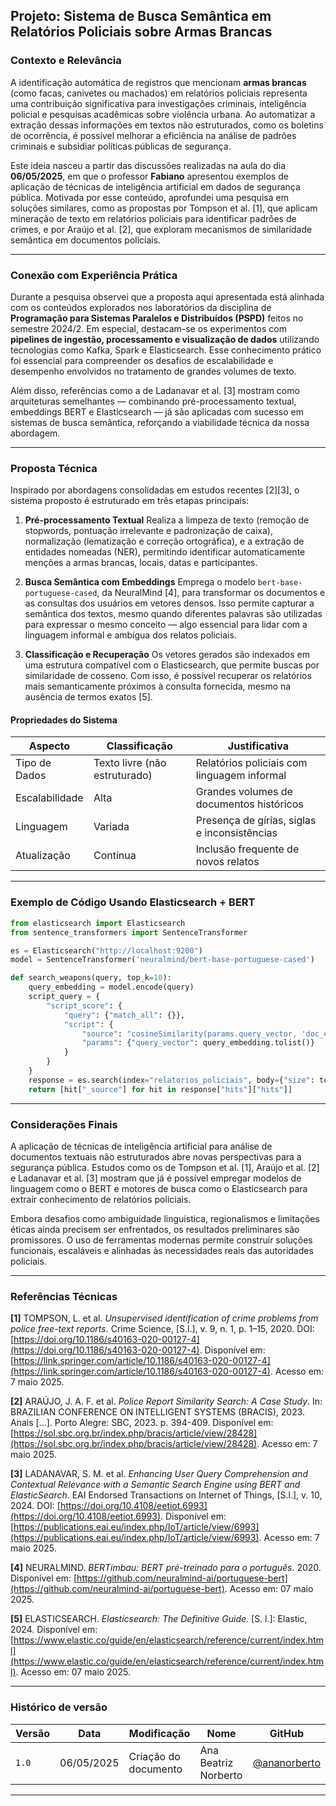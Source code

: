 ## Projeto: Sistema de Busca Semântica em Relatórios Policiais sobre Armas Brancas

### Contexto e Relevância

A identificação automática de registros que mencionam **armas brancas** (como facas, canivetes ou machados) em relatórios policiais representa uma contribuição significativa para investigações criminais, inteligência policial e pesquisas acadêmicas sobre violência urbana. Ao automatizar a extração dessas informações em textos não estruturados, como os boletins de ocorrência, é possível melhorar a eficiência na análise de padrões criminais e subsidiar políticas públicas de segurança.

Este ideia nasceu a partir das discussões realizadas na aula do dia **06/05/2025**, em que o professor **Fabiano** apresentou exemplos de aplicação de técnicas de inteligência artificial em dados de segurança pública. Motivada por esse conteúdo, aprofundei uma pesquisa em soluções similares, como as propostas por Tompson et al. \[1], que aplicam mineração de texto em relatórios policiais para identificar padrões de crimes, e por Araújo et al. \[2], que exploram mecanismos de similaridade semântica em documentos policiais.

---

### Conexão com Experiência Prática

Durante a pesquisa observei que a proposta aqui apresentada está alinhada com os conteúdos explorados nos laboratórios da disciplina de **Programação para Sistemas Paralelos e Distribuídos (PSPD)** feitos  no semestre 2024/2. Em especial, destacam-se os experimentos com **pipelines de ingestão, processamento e visualização de dados** utilizando tecnologias como Kafka, Spark e Elasticsearch. Esse conhecimento prático foi essencial para compreender os desafios de escalabilidade e desempenho envolvidos no tratamento de grandes volumes de texto.

Além disso, referências como a de Ladanavar et al. \[3] mostram como arquiteturas semelhantes — combinando pré-processamento textual, embeddings BERT e Elasticsearch — já são aplicadas com sucesso em sistemas de busca semântica, reforçando a viabilidade técnica da nossa abordagem.

---

### Proposta Técnica

Inspirado por abordagens consolidadas em estudos recentes \[2]\[3], o sistema proposto é estruturado em três etapas principais:

1. **Pré-processamento Textual**
   Realiza a limpeza de texto (remoção de stopwords, pontuação irrelevante e padronização de caixa), normalização (lematização e correção ortográfica), e a extração de entidades nomeadas (NER), permitindo identificar automaticamente menções a armas brancas, locais, datas e participantes.

2. **Busca Semântica com Embeddings**
   Emprega o modelo `bert-base-portuguese-cased`, da NeuralMind \[4], para transformar os documentos e as consultas dos usuários em vetores densos. Isso permite capturar a semântica dos textos, mesmo quando diferentes palavras são utilizadas para expressar o mesmo conceito — algo essencial para lidar com a linguagem informal e ambígua dos relatos policiais.

3. **Classificação e Recuperação**
   Os vetores gerados são indexados em uma estrutura compatível com o Elasticsearch, que permite buscas por similaridade de cosseno. Com isso, é possível recuperar os relatórios mais semanticamente próximos à consulta fornecida, mesmo na ausência de termos exatos \[5].

#### Propriedades do Sistema

| Aspecto        | Classificação                 | Justificativa                                |
| -------------- | ----------------------------- | -------------------------------------------- |
| Tipo de Dados  | Texto livre (não estruturado) | Relatórios policiais com linguagem informal  |
| Escalabilidade | Alta                          | Grandes volumes de documentos históricos     |
| Linguagem      | Variada                       | Presença de gírias, siglas e inconsistências |
| Atualização    | Contínua                      | Inclusão frequente de novos relatos          |

---

### Exemplo de Código Usando Elasticsearch + BERT

```python
from elasticsearch import Elasticsearch
from sentence_transformers import SentenceTransformer

es = Elasticsearch("http://localhost:9200")
model = SentenceTransformer('neuralmind/bert-base-portuguese-cased')

def search_weapons(query, top_k=10):
    query_embedding = model.encode(query)
    script_query = {
        "script_score": {
            "query": {"match_all": {}},
            "script": {
                "source": "cosineSimilarity(params.query_vector, 'doc_embedding') + 1.0",
                "params": {"query_vector": query_embedding.tolist()}
            }
        }
    }
    response = es.search(index="relatorios_policiais", body={"size": top_k, "query": script_query})
    return [hit["_source"] for hit in response["hits"]["hits"]]
```

---

### Considerações Finais

A aplicação de técnicas de inteligência artificial para análise de documentos textuais não estruturados abre novas perspectivas para a segurança pública. Estudos como os de Tompson et al. \[1], Araújo et al. \[2] e Ladanavar et al. \[3] mostram que já é possível empregar modelos de linguagem como o BERT e motores de busca como o Elasticsearch para extrair conhecimento de relatórios policiais.

Embora desafios como ambiguidade linguística, regionalismos e limitações éticas ainda precisem ser enfrentados, os resultados preliminares são promissores. O uso de ferramentas modernas permite construir soluções funcionais, escaláveis e alinhadas às necessidades reais das autoridades policiais.

---

### Referências Técnicas

**\[1]** TOMPSON, L. et al. *Unsupervised identification of crime problems from police free-text reports*. Crime Science, \[S.l.], v. 9, n. 1, p. 1–15, 2020. DOI: [https://doi.org/10.1186/s40163-020-00127-4](https://doi.org/10.1186/s40163-020-00127-4). Disponível em: [https://link.springer.com/article/10.1186/s40163-020-00127-4](https://link.springer.com/article/10.1186/s40163-020-00127-4). Acesso em: 7 maio 2025.

**\[2]** ARAÚJO, J. A. F. et al. *Police Report Similarity Search: A Case Study*. In: BRAZILIAN CONFERENCE ON INTELLIGENT SYSTEMS (BRACIS), 2023. Anais \[...]. Porto Alegre: SBC, 2023. p. 394-409. Disponível em: [https://sol.sbc.org.br/index.php/bracis/article/view/28428](https://sol.sbc.org.br/index.php/bracis/article/view/28428). Acesso em: 7 maio 2025.

**\[3]** LADANAVAR, S. M. et al. *Enhancing User Query Comprehension and Contextual Relevance with a Semantic Search Engine using BERT and ElasticSearch*. EAI Endorsed Transactions on Internet of Things, \[S.l.], v. 10, 2024. DOI: [https://doi.org/10.4108/eetiot.6993](https://doi.org/10.4108/eetiot.6993). Disponível em: [https://publications.eai.eu/index.php/IoT/article/view/6993](https://publications.eai.eu/index.php/IoT/article/view/6993). Acesso em: 7 maio 2025.

**\[4]** NEURALMIND. *BERTimbau: BERT pré-treinado para o português*. 2020. Disponível em: [https://github.com/neuralmind-ai/portuguese-bert](https://github.com/neuralmind-ai/portuguese-bert). Acesso em: 07 maio 2025.

**\[5]** ELASTICSEARCH. *Elasticsearch: The Definitive Guide*. \[S. l.]: Elastic, 2024. Disponível em: [https://www.elastic.co/guide/en/elasticsearch/reference/current/index.html](https://www.elastic.co/guide/en/elasticsearch/reference/current/index.html). Acesso em: 07 maio 2025.

---

### Histórico de versão

| Versão | Data       | Modificação          | Nome                 | GitHub                                         |
| ------ | ---------- | -------------------- | -------------------- | ---------------------------------------------- |
| `1.0`  | 06/05/2025 | Criação do documento | Ana Beatriz Norberto | [@ananorberto](https://github.com/ananorberto) |

---
